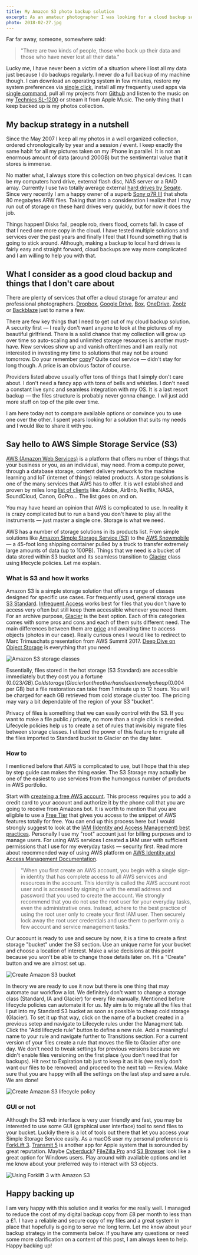 ```yaml
---
title: My Amazon S3 photo backup solution
excerpt: As an amateur photographer I was looking for a cloud backup solution for years. Keeping a phisical backup on an external hard drive is definitelly not enough. Then I came across Amazon S3.
photo: 2018-02-27.jpg
---
```


Far far away, someone, somewhere said:

> "There are two kinds of people, those who back up their data and those who have never lost all their data."

Lucky me, I have never been a victim of a situation where I lost all my data just because I do backups regularly. I never do a full backup of my machine though. I can download an operating system in few minutes, restore my system preferences via [single click](https://github.com/pawelgrzybek/dotfiles), install all my frequently used apps via [single command](https://caskroom.github.io/), pull all my projects from [Github](https://github.com/) and listen to the music on my [Technics SL-1200](https://en.wikipedia.org/wiki/Technics_SL-1200) or stream it from Apple Music. The only thing that I keep backed up is my photos collection.

## My backup strategy in a nutshell

Since the May 2007 I keep all my photos in a well organized collection, ordered chronologically by year and a session / event. I keep exactly the same habit for all my pictures taken on my iPhone in parallel. It is not an enormous amount of data (around 200GB) but the sentimental value that it stores is immense.

No matter what, I always store this collection on two physical devices. It can be my computers hard drive, external flash disc, NAS server or a RAID array. Currently I use two totally average external [hard drives by Segate](https://www.amazon.co.uk/Seagate-Portable-External-Creative-Photography/dp/B00FP50LH2). Since very recently I am a happy owner of a superb [Sony α7R III](https://www.sony.co.uk/electronics/interchangeable-lens-cameras/ilce-7rm3) that shots 80 megabytes ARW files. Taking that into a consideration I realize that I may run out of storage on these hard drives very quickly, but for now it does the job.

Things happen! Disks fail, people rob, rivers flood, comets fall. In case of that I need one more copy in the cloud. I have tested multiple solutions and services over the past years and finally I feel that I found something that is going to stick around. Although, making a backup to local hard drives is fairly easy and straight forward, cloud backups are way more complicated and I am willing to help you with that.

## What I consider as a good cloud backup and things that I don't care about

There are plenty of services that offer a cloud storage for amateur and professional photographers. [Dropbox](http://dropbox.com), [Google Drive](https://drive.google.com/start), [Box](https://www.box.com/), [OneDrive](https://onedrive.live.com/), [Zoolz](https://home.zoolz.co.uk/) or [Backblaze](https://www.backblaze.com/) just to name a few.

There are few key things that I need to get out of my cloud backup solution. A security first — I really don't want anyone to look at the pictures of my beautiful girlfriend. There is a solid chance that my collection will grow up over time so auto-scaling and unlimited storage resources is another must-have. New services show up and vanish oftentimes and I am really not interested in investing my time to solutions that may not be around tomorrow. Do your remember [copy](https://copy.com/)? Quite cool service — didn't stay for long though. A price is an obvious factor of course.

Providers listed above usually offer tons of things that I simply don't care about. I don't need a fancy app with tons of bells and whistles. I don't need a constant live sync and seamless integration with my OS. It is a last resort backup — the files structure is probably never gonna change. I wil just add more stuff on top of the pile over time.

I am here today not to compare available options or convince you to use one over the other. I spent years looking for a solution that suits my needs and I would like to share it with you.

## Say hello to AWS Simple Storage Service (S3)

[AWS (Amazon Web Services)](https://aws.amazon.com/) is a platform that offers number of things that your business or you, as an individual, may need. From a compute power, through a database storage, content delivery network to the machine learning and IoT (internet of things) related products. A storage solutions is one of the many services that AWS has to offer. It is well established and proven by miles long [list of clients](https://aws.amazon.com/solutions/case-studies/all/) like: Adobe, AirBnb, Netflix, NASA, SoundCloud, Canon, GoPro… The list goes on and on.

You may have heard an opinion that AWS is complicated to use. In reality it is crazy complicated but to run a band you don't have to play all the instruments — just master a single one. Storage is what we need.

AWS has a number of storage solutions in its products list. From simple solutions like [Amazon Simple Storage Service (S3)](https://aws.amazon.com/s3/) to the [AWS Snowmobile](https://aws.amazon.com/snowmobile/) — a 45-foot long shipping container pulled by a truck to transfer extremely large amounts of data (up to 100PB). Things that we need is a bucket of data stored within S3 bucket and its seamless transition to [Glacier](https://aws.amazon.com/glacier/) class using lifecycle policies. Let me explain.

### What is S3 and how it works

Amazon S3 is a simple storage solution that offers a range of classes designed for specific use cases. For frequently used, general storage use [S3 Standard](https://aws.amazon.com/s3/storage-classes/#General_Purpose). [Infrequent Access](https://aws.amazon.com/s3/storage-classes/#Infrequent_Access) works best for files that you don't have to access very often but still keep them accessible whenever you need them. For an archive purpose, [Glacier](https://aws.amazon.com/s3/storage-classes/#Archive) is the best option. Each of this categories comes with some pros and cons and each of them suits different need. The main differences between them are [price](https://aws.amazon.com/s3/pricing/) and awaiting time  to access objects (photos in our case). Really curious ones I would like to redirect to Marc Trimuschats presentation from AWS Summit 2017. [Deep Dive on Object Storage](https://youtu.be/bfDpK45Faa0) is everything that you need.

![Amazon S3 storage classes](/photos/2018-02-27-1.jpg)

Essentially, files stored in the hot storage (S3 Standard) are accessible immediately but they cost you a fortune ($0.023 / GB). Cold storage (Glacier) on the other hand is extremely cheap ($0.004 per GB) but a file restoration can take from 1 minute up to 12 hours. You will be charged for each GB retrieved from cold storage cluster too. The pricing may vary a bit dependable of the region of your S3 "bucket".

Privacy of files is something that we can easily control with the S3. If you want to make a file public / private, no more than a single click is needed. Lifecycle policies help us to create a set of rules that invisibly migrate files between storage classes. I utilized the power of this feature to migrate all the files imported to Standard bucket to Glacier on the day later.

### How to

I mentioned before that AWS is complicated to use, but I hope that this step by step guide can makes the thing easier. The S3 Storage may actually be one of the easiest to use services from the humongous number of products in AWS portfolio.

Start with [createing a free AWS account](https://portal.aws.amazon.com/billing/signup). This process requires you to add a credit card to your account and authorize it by the phone call that you are going to receive from Amazons bot. It is worth to mention that you are eligible to use a [Free Tier](https://aws.amazon.com/free/) that gives you access to the snippet of AWS features totally for free. You can end up this process here but I would strongly suggest to look at the [IAM (Identity and Access Management) best practices](https://docs.aws.amazon.com/IAM/latest/UserGuide/best-practices.html). Personally I use my "root" account just for billing purposes and to manage users. For using AWS services I created a IAM user with sufficient permissions that I use for my everyday tasks — security first. Read more about reocmmended way of using AWS platform on [AWS Identity and Access Management Documentation](https://aws.amazon.com/documentation/iam/).

> "When you first create an AWS account, you begin with a single sign-in identity that has complete access to all AWS services and resources in the account. This identity is called the AWS account root user and is accessed by signing in with the email address and password that you used to create the account. We strongly recommend that you do not use the root user for your everyday tasks, even the administrative ones. Instead, adhere to the best practice of using the root user only to create your first IAM user. Then securely lock away the root user credentials and use them to perform only a few account and service management tasks."

Our account is ready to use and secure by now, it is a time to create a first storage "bucket" under the S3 section. Use an unique name for your bucket and choose a location of interest. Make a wise decisions at this point because you won't be able to change those details later on. Hit a "Create" button and we are almost set up.

![Create Amazon S3 bucket](/photos/2018-02-27-2.jpg)

In theory we are ready to use it now but there is one thing that may automate our workflow a lot. We definitely don't want to change a storage class (Standard, IA and Glacier) for every file manually. Mentioned before lifecycle policies can automate it for us. My aim is to migrate all the files that I put into my Standard S3 bucket as soon as possible to cheap cold storage (Glacier). To set it up that way, click on the name of a bucket created in a previous setep and navigate to Lifecycle rules under the Managment tab. Click the "Add lifecycle rule" button to define a new rule. Add a meaningful name to your rule and navigate further to Transitions section. For a current version of your files create a rule that moves the file to Glacier after one day. We don't need to tweak settings for previous versions because we didn't enable files versioning on the first place (you don't need that for backups). Hit next to Expiration tab just to keep it as it is (we really don't want our files to be removed) and proceed to the next tab — Review. Make sure that you are happy with all the settings on the last step and save a rule. We are done!

![Create Amazon S3 lifecycle policy](/photos/2018-02-27-3.jpg)

### GUI or not

Although the S3 web interface is very user friendly and fast, you may be interested to use some GUI (graphical user interface) tool to send files to your bucket. Luckily there is a lot of tools out there that let you access your Simple Storage Service easily. As a macOS user my personal preference is [ForkLift 3](https://binarynights.com/forklift/). [Transmit 5](https://panic.com/transmit/) is another app for Apple system that is sorounded by great reputation. Maybe [Cyberduck](https://cyberduck.io/)? [FileZilla Pro](https://filezillapro.com/ftp/mac/) and [S3 Browser](http://s3browser.com/) look like a great option for Windows users. Play around with available options and let me know about your preferred way to interact with S3 objects.

![Using Forklift 3 with Amazon S3](/photos/2018-02-27-4.jpg)

## Happy backing up

I am very happy with this solution and it works for me really well. I managed to reduce the cost of my digital backup copy from £8 per month to less than a £1. I have a reliable and secure copy of my files and a great system in place that hopefully is going to serve me long term. Let me know about your backup strategy in the comments below. If you have any questions or need some more clarification on a content of this post, I am always keen to help. Happy backing up!
